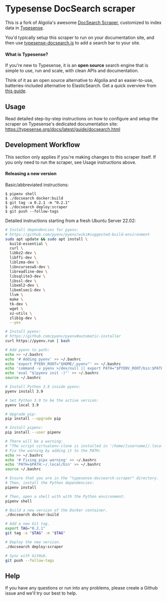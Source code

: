 # Typesense DocSearch scraper

This is a fork of Algolia's awesome [DocSearch Scraper](https://github.com/algolia/docsearch-scraper), customized to index data in [Typesense](https://typesense.org). 

You'd typically setup this scraper to run on your documentation site, and then use [typesense-docsearch.js](https://github.com/typesense/typesense-docsearch.js) to add a search bar to your site. 

#### What is Typesense? 

If you're new to Typesense, it is an **open source** search engine that is simple to use, run and scale, with clean APIs and documentation. 

Think of it as an open source alternative to Algolia and an easier-to-use, batteries-included alternative to ElasticSearch. Get a quick overview from [this guide](https://typesense.org/guide/).

## Usage

Read detailed step-by-step instructions on how to configure and setup the scraper on Typesense's dedicated documentation site: https://typesense.org/docs/latest/guide/docsearch.html

## Development Workflow

This section only applies if you're making changes to this scraper itself. If you only need to run the scraper, see Usage instructions above.

#### Releasing a new version

Basic/abbreviated instructions:

```shellsession
$ pipenv shell
$ ./docsearch docker:build
$ git tag -a 0.2.1 -m "0.2.1"
$ ./docsearch deploy:scraper
$ git push --follow-tags
```

Detailed instructions starting from a fresh Ubuntu Server 22.02:

```bash
# Install dependencies for pyenv:
# https://github.com/pyenv/pyenv/wiki#suggested-build-environment
sudo apt update && sudo apt install \
  build-essential \
  curl \
  libbz2-dev \
  libffi-dev \
  liblzma-dev \
  libncursesw5-dev \
  libreadline-dev \
  libsqlite3-dev \
  libssl-dev \
  libxml2-dev \
  libxmlsec1-dev \
  llvm \
  make \
  tk-dev \
  wget \
  xz-utils \
  zlib1g-dev \
  --yes

# Install pyenv:
# https://github.com/pyenv/pyenv#automatic-installer
curl https://pyenv.run | bash

# Add pyenv to path:
echo >> ~/.bashrc
echo '# Adding pyenv' >> ~/.bashrc
echo 'export PYENV_ROOT="$HOME/.pyenv"' >> ~/.bashrc
echo 'command -v pyenv >/dev/null || export PATH="$PYENV_ROOT/bin:$PATH"' >> ~/.bashrc
echo 'eval "$(pyenv init -)"' >> ~/.bashrc
source ~/.bashrc

# Install Python 3.9 inside pyenv:
pyenv install 3.9

# Set Python 3.9 to be the active version:
pyenv local 3.9

# Upgrade pip:
pip install --upgrade pip

# Install pipenv:
pip install --user pipenv

# There will be a warning:
# "The script virtualenv-clone is installed in '/home/[username]/.local.bin' which is not on PATH."
# Fix the warning by adding it to the PATH:
echo >> ~/.bashrc
echo '# Fixing pipx warning' >> ~/.bashrc
echo 'PATH=$PATH:~/.local/bin' >> ~/.bashrc
source ~/.bashrc

# Ensure that you are in the "typesense-docsearch-scraper" directory.
# Then, install the Python dependencies:
pipenv install

# Then, open a shell with with the Python environment:
pipenv shell

# Build a new version of the Docker container.
./docsearch docker:build

# Add a new Git tag.
export TAG="0.2.1"
git tag -a "$TAG" -m "$TAG"

# Deploy the new version.
./docsearch deploy:scraper

# Sync with GitHub.
git push --follow-tags
```

## Help

If you have any questions or run into any problems, please create a Github issue and we'll try our best to help.
